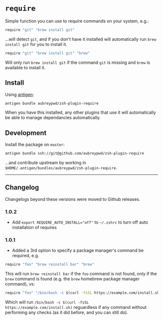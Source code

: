 # `require`

Simple function you can use to require commands on your system, e.g.:

```bash
require "git" "brew install git"
```

...will detect `git`, and if you don't have it installed will automatically run `brew install git` for you to install it.

```bash
require "git" "brew install git" "brew"
```

Will only run `brew install git` if the command `git` is missing and `brew` is available to install it.

## Install

Using [antigen](https://github.com/zsh-users/antigen):

```bash
antigen bundle aubreypwd/zsh-plugin-require
```

When you have this installed, any other plugins that use it will automatically be able to manage dependancies automatically. 

## Development

Install the package on `master`:

```bash
antigen bundle ssh://git@github.com/aubreypwd/zsh-plugin-require
```

...and contribute upstream by working in `$HOME/.antigen/bundles/aubreypwd/zsh-plugin-require`.

---

## Changelog

Changelogs beyond these versions were moved to Github releases.

### 1.0.2

- Add `export REQUIRE_AUTO_INSTALL="off"` to `~/.zshrc` to turn off auto installation of requires

### 1.0.1

- Added a 3rd option to specify a package manager's command be required, e.g.

```bash
require "foo" "brew reinstall bar" "brew"
```

This will run `brew reinstall bar` if the `foo` command is not found, only if the `brew` command is found (e.g. the `brew` homebrew package manager command), vs:

```bash
require "foo" "/bin/bash -c $(curl -fsSL https://example.com/install.sh)"
```

Which will run `/bin/bash -c $(curl -fsSL https://example.com/install.sh)` reguardless if any command without performing any checks (as it did before, and you can still do).
